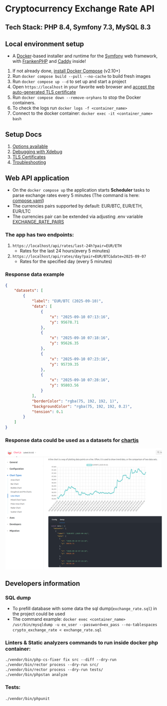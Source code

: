 # Cryptocurrency Exchange Rate API

## Tech Stack: PHP 8.4, Symfony 7.3, MySQL 8.3

## Local environment setup
* A [Docker](https://www.docker.com/)-based installer and runtime for the [Symfony](https://symfony.com) web framework,
with [FrankenPHP](https://frankenphp.dev) and [Caddy](https://caddyserver.com/) inside!

1. If not already done, [install Docker Compose](https://docs.docker.com/compose/install/) (v2.10+)
2. Run `docker compose build --pull --no-cache` to build fresh images
3. Run `docker compose up --d` to set up and start a project
4. Open `https://localhost` in your favorite web browser and [accept the auto-generated TLS certificate](https://stackoverflow.com/a/15076602/1352334)
5. Run `docker compose down --remove-orphans` to stop the Docker containers.
6. To check the logs run `docker logs -f <container_name>`
7. Connect to the docker container: `docker exec -it <container_name> bash`

## Setup Docs

1. [Options available](docs/options.md)
2. [Debugging with Xdebug](docs/xdebug.md)
3. [TLS Certificates](docs/tls.md)
4. [Troubleshooting](docs/troubleshooting.md)

## Web API application

 - On the `docker compose up` the application starts **Scheduler** tasks to parse exchange rates every 5 minutes
   (The command is here: [compose.yaml](compose.yaml?L58))
 - The currencies pairs supported by default: EUR/BTC, EUR/ETH, EUR/LTC
 - The currencies pair can be extended via adjusting .env variable [EXCHANGE_RATE_PAIRS](.env?L40)

### The app has two endpoints:
1. `https://localhost/api/rates/last-24h?pair=EUR/ETH`
   - Rates for the last 24 hours(every 5 minutes)
2. `https://localhost/api/rates/day?pair=EUR/BTC&date=2025-09-07`
   - Rates for the specified day (every 5 minutes)

### Response data example
```json
{
    "datasets": [
        {
            "label": "EUR/BTC (2025-09-10)",
            "data": [
                {
                    "x": "2025-09-10 07:13:16",
                    "y": 95678.71
                },
                {
                    "x": "2025-09-10 07:18:16",
                    "y": 95626.35
                },
                {
                    "x": "2025-09-10 07:23:16",
                    "y": 95739.35
                },
                {
                    "x": "2025-09-10 07:28:16",
                    "y": 95803.56
                }
            ],
            "borderColor": "rgba(75, 192, 192, 1)",
            "backgroundColor": "rgba(75, 192, 192, 0.2)",
            "tension": 0.1
        }
    ]
}
```

### Response data could be used as a datasets for [chartjs](https://www.chartjs.org/docs/latest/charts/line.html)

![chart.png](docs/chart.png)

## Developers information

### SQL dump
 - To prefill database with some data the sql dump(`exchange_rate.sql`) in the project could be used
 - The command example: `docker exec <container_name> /usr/bin/mysqldump -u ex_user --password=ex_pass --no-tablespaces crypto_exchange_rate < exchange_rate.sql`

### Linters & Static analyzers commands to run inside docker php container:
```
./vendor/bin/php-cs-fixer fix src --diff --dry-run
./vendor/bin/rector process --dry-run src/
./vendor/bin/rector process --dry-run tests/
./vendor/bin/phpstan analyze
```

### Tests:
`./vendor/bin/phpunit`
